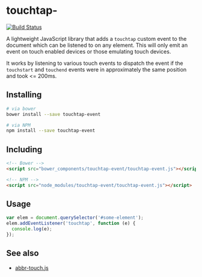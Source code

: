 # touchtap-

[![Build Status](https://travis-ci.org/Tyriar/touchtap-event.svg?branch=master)](https://travis-ci.org/Tyriar/touchtap-event)

A lightweight JavaScript library that adds a `touchtap` custom event to the document which can be listened to on any element. This will only emit an event on touch enabled devices or those emulating touch devices.

It works by listening to various touch events to dispatch the event if the `touchstart` and `touchend` events were in approximately the same position and took <= 200ms.

## Installing

```bash
# via bower
bower install --save touchtap-event

# via NPM
npm install --save touchtap-event
```

## Including

```html
<!-- Bower -->
<script src="bower_components/touchtap-event/touchtap-event.js"></script>

<!-- NPM -->
<script src="node_modules/touchtap-event/touchtap-event.js"></script>
```

## Usage

```javascript
var elem = document.querySelector('#some-element');
elem.addEventListener('touchtap', function (e) {
  console.log(e);
});
```

## See also

- [abbr-touch.js](https://github.com/Tyriar/abbr-touch.js)
